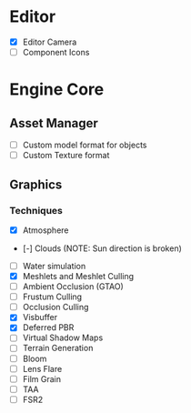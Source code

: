 # Editor
- [x] Editor Camera
- [ ] Component Icons

# Engine Core
## Asset Manager
- [ ] Custom model format for objects
- [ ] Custom Texture format

## Graphics
### Techniques
- [x] Atmosphere
- [-] Clouds (NOTE: Sun direction is broken)
- [ ] Water simulation
- [x] Meshlets and Meshlet Culling
- [ ] Ambient Occlusion (GTAO)
- [ ] Frustum Culling
- [ ] Occlusion Culling
- [x] Visbuffer
- [x] Deferred PBR
- [ ] Virtual Shadow Maps
- [ ] Terrain Generation
- [ ] Bloom
- [ ] Lens Flare
- [ ] Film Grain
- [ ] TAA
- [ ] FSR2
